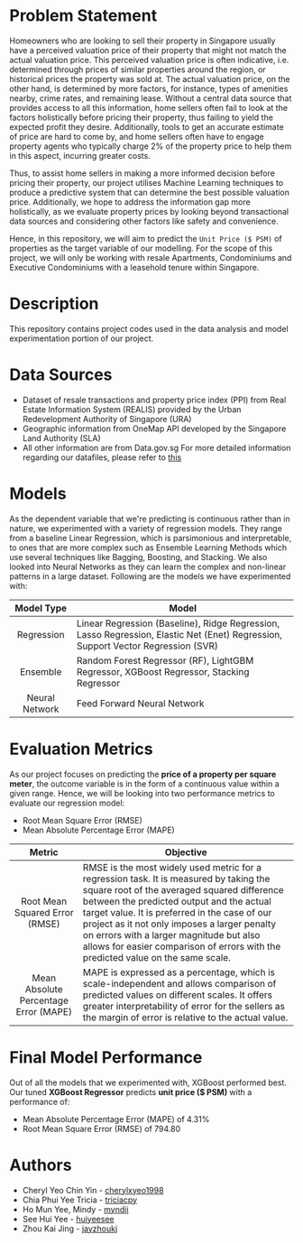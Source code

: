 # Problem Statement
Homeowners who are looking to sell their property in Singapore usually have a perceived valuation price of their property that might not match the actual valuation price. This perceived valuation price is often indicative, i.e. determined through prices of similar properties around the region, or historical prices the property was sold at. The actual valuation price, on the other hand, is determined by more factors, for instance, types of amenities nearby, crime rates, and remaining lease. Without a central data source that provides access to all this information, home sellers often fail to look at the factors holistically before pricing their property, thus failing to yield the expected profit they desire. Additionally, tools to get an accurate estimate of price are hard to come by, and home sellers often have to engage property agents who typically charge 2% of the property price to help them in this aspect, incurring greater costs. 

Thus, to assist home sellers in making a more informed decision before pricing their property, our project utilises Machine Learning techniques to produce a predictive system that can determine the best possible valuation price. Additionally, we hope to address the information gap more holistically, as we evaluate property prices by looking beyond transactional data sources and considering other factors like safety and convenience. 

Hence, in this repository, we will aim to predict the `Unit Price ($ PSM)` of properties as the target variable of our modelling. For the scope of this project, we will only be working with resale Apartments, Condominiums and Executive Condominiums with a leasehold tenure within Singapore. 


# Description
This repository contains project codes used in the data analysis and model experimentation portion of our project. 


# Data Sources
- Dataset of resale transactions and property price index (PPI) from Real Estate Information System (REALIS) provided by the Urban Redevelopment Authority of Singapore (URA)
- Geographic information from OneMap API developed by the Singapore Land Authority (SLA)
- All other information are from Data.gov.sg
For more detailed information regarding our datafiles, please refer to [this](https://github.com/SG-Property-Valuation-Model/Modelling/blob/main/Overview%20of%20Data%20Files.pdf)

# Models
As  the dependent variable that we're predicting is continuous rather than in nature, we experimented with a variety of regression models. They range from a baseline Linear Regression, which is parsimonious and interpretable, to ones that are more complex such as Ensemble Learning Methods which use several techniques like Bagging, Boosting, and Stacking. We also looked into Neural Networks as they can learn the complex and non-linear patterns in a large dataset. Following are the models we have experimented with:

| Model Type | Model|
| :-------------------------: |---------------|
| Regression | Linear Regression (Baseline), Ridge Regression, Lasso Regression, Elastic Net (Enet) Regression, Support Vector Regression (SVR) |
| Ensemble | Random Forest Regressor (RF), LightGBM Regressor, XGBoost Regressor, Stacking Regressor |
| Neural Network | Feed Forward Neural Network |

# Evaluation Metrics
As our project focuses on predicting the **price of a property per square meter**, the outcome variable is in the form of a continuous value within a given range. Hence, we will be looking into two performance metrics to evaluate our regression model: 
- Root Mean Square Error (RMSE)
- Mean Absolute Percentage Error (MAPE)

| Metric | Objective |
| :----------------------------: |---------------|
| Root Mean Squared Error (RMSE) | RMSE is the most widely used metric for a regression task. It is measured by taking the square root of the averaged squared difference between the predicted output and the actual target value. It is preferred in the case of our project as it not only imposes a larger penalty on errors with a larger magnitude but also allows for easier comparison of errors with the predicted value on the same scale. |
| Mean Absolute Percentage Error (MAPE) | MAPE is expressed as a percentage, which is scale-independent and allows comparison of predicted values on different scales. It offers greater interpretability of error for the sellers as the margin of error is relative to the actual value. |

# Final Model Performance
Out of all the models that we experimented with, XGBoost performed best. Our tuned <b>XGBoost Regressor</b> predicts <b>unit price ($ PSM)</b> with a performance of: 
- Mean Absolute Percentage Error (MAPE) of 4.31%
- Root Mean Square Error (RMSE) of 794.80


# Authors
- Cheryl Yeo Chin Yin - [cherylxyeo1998](https://github.com/cherylxyeo1998)
- Chia Phui Yee Tricia - [triciacpy](https://github.com/triciacpy)
- Ho Mun Yee, Mindy - [myndii](https://github.com/myndii)
- See Hui Yee - [huiyeesee](https://github.com/huiyeesee)
- Zhou Kai Jing - [jayzhoukj](https://github.com/jayzhoukj)


